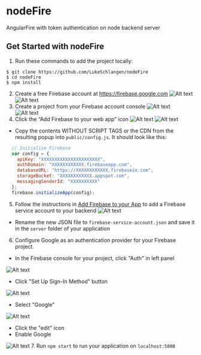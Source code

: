 # nodeFire
AngularFire with token authentication on node backend server

## Get Started with nodeFire
1. Run these commands to add the project locally:
```shell
$ git clone https://github.com/LukeSchlangen/nodeFire
$ cd nodeFire
$ npm install
```
2. Create a free Firebase account at https://firebase.google.com
![Alt text](/imgs/firebasemain.jpg?raw=true "Optional Title")
![Alt text](/imgs/click.jpg?raw=true "Optional Title")
3. Create a project from your Firebase account console
![Alt text](/imgs/createnew.jpg?raw=true "Optional Title")
![Alt text](/imgs/create2.jpg?raw=true "Optional Title")
4. Click the “Add Firebase to your web app” icon
![Alt text](/imgs/addfire.jpg?raw=true "Optional Title")
![Alt text](/imgs/script.jpg?raw=true "Optional Title")
  * Copy the contents WITHOUT SCRIPT TAGS or the CDN from the resulting popup into `public/config.js`. It should look like this:
```javascript
  // Initialize Firebase
  var config = {
    apiKey: "XXXXXXXXXXXXXXXXXXXXXX",
    authDomain: "XXXXXXXXXXXX.firebaseapp.com",
    databaseURL: "https://XXXXXXXXXXXX.firebaseio.com",
    storageBucket: "XXXXXXXXXXXX.appspot.com",
    messagingSenderId: "XXXXXXXXXX"
  };
  firebase.initializeApp(config);
```
5. Follow the instructions in [Add Firebase to your App](https://firebase.google.com/docs/server/setup#add_firebase_to_your_app) to add a Firebase service account to your backend
![Alt text](/imgs/guide1.jpg?raw=true "Optional Title")
  * Rename the new JSON file to `firebase-service-account.json` and save it in the `server` folder of your application
6. Configure Google as an authentication provider for your Firebase project.
+ In the Firebase console for your project, click "Auth" in left panel

![Alt text](/imgs/auth.jpg?raw=true "Optional Title")
+ Click "Set Up Sign-In Method" button

![Alt text](/imgs/signin.jpg?raw=true "Optional Title")
+ Select "Google"

![Alt text](/imgs/google.jpg?raw=true "Optional Title")
+ Click the "edit" icon
+ Enable Google

![Alt text](/imgs/enable.jpg?raw=true "Optional Title")
7. Run `npm start` to run your application on `localhost:5000`
